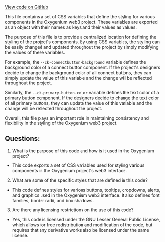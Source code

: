 [View code on GitHub](https://github.com/oxygenium/oxygenium-web3/packages/web3-react/src/styles/themes/retro.ts)

This file contains a set of CSS variables that define the styling for various components in the Oxygenium web3 project. These variables are exported as an object with their names as keys and their values as values. 

The purpose of this file is to provide a centralized location for defining the styling of the project's components. By using CSS variables, the styling can be easily changed and updated throughout the project by simply modifying the values of these variables. 

For example, the `--ck-connectbutton-background` variable defines the background color of a connect button component. If the project's designers decide to change the background color of all connect buttons, they can simply update the value of this variable and the change will be reflected throughout the project. 

Similarly, the `--ck-primary-button-color` variable defines the text color of a primary button component. If the designers decide to change the text color of all primary buttons, they can update the value of this variable and the change will be reflected throughout the project. 

Overall, this file plays an important role in maintaining consistency and flexibility in the styling of the Oxygenium web3 project.
## Questions: 
 1. What is the purpose of this code and how is it used in the Oxygenium project?
- This code exports a set of CSS variables used for styling various components in the Oxygenium project's web3 interface.

2. What are some of the specific styles that are defined in this code?
- This code defines styles for various buttons, tooltips, dropdowns, alerts, and graphics used in the Oxygenium web3 interface. It also defines font families, border radii, and box shadows.

3. Are there any licensing restrictions on the use of this code?
- Yes, this code is licensed under the GNU Lesser General Public License, which allows for free redistribution and modification of the code, but requires that any derivative works also be licensed under the same license.